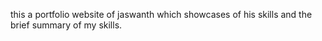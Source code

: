 this a portfolio website of jaswanth which showcases of his skills and the brief summary of my skills.
